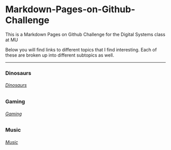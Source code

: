 # Markdown-Pages-on-Github-Challenge
This is a Markdown Pages on Github Challenge for the Digital Systems class at MU

Below you will find links to different topics that I find interesting. Each of these are broken up into different subtopics as well. 

---

### Dinosaurs
###### [Dinosaurs](Dinosaurs.md)

### Gaming
###### [Gaming](Gaming.md)

### Music
###### [Music](Music.md)


[^1]: Thank you!
